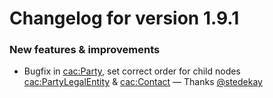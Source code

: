 # Changelog for version 1.9.1

### New features & improvements

- Bugfix in <cac:Party>, set correct order for child nodes <cac:PartyLegalEntity> & <cac:Contact> — Thanks [@stedekay](https://github.com/stedekay)
